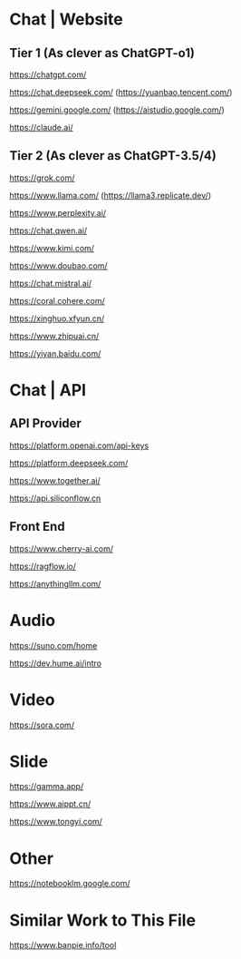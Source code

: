 # Chat | Website

## Tier 1 (As clever as ChatGPT-o1)

https://chatgpt.com/

https://chat.deepseek.com/ (https://yuanbao.tencent.com/)

https://gemini.google.com/ (https://aistudio.google.com/)

https://claude.ai/



## Tier 2 (As clever as ChatGPT-3.5/4)

https://grok.com/

https://www.llama.com/ (https://llama3.replicate.dev/)

https://www.perplexity.ai/

https://chat.qwen.ai/

https://www.kimi.com/

https://www.doubao.com/

https://chat.mistral.ai/

https://coral.cohere.com/

https://xinghuo.xfyun.cn/

https://www.zhipuai.cn/

https://yiyan.baidu.com/



# Chat | API

## API Provider

https://platform.openai.com/api-keys

https://platform.deepseek.com/

https://www.together.ai/

https://api.siliconflow.cn



## Front End

https://www.cherry-ai.com/

https://ragflow.io/

https://anythingllm.com/



# Audio

https://suno.com/home

https://dev.hume.ai/intro



# Video

https://sora.com/



# Slide

https://gamma.app/

https://www.aippt.cn/

https://www.tongyi.com/



# Other

https://notebooklm.google.com/



# Similar Work to This File

https://www.banpie.info/tool